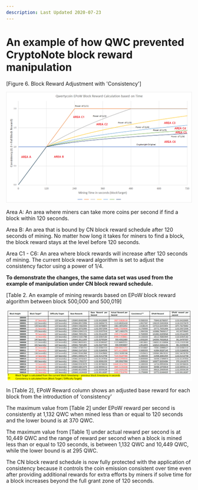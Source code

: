 ```yaml
---
description: Last Updated 2020-07-23
---
```


# An example of how QWC prevented CryptoNote block reward manipulation

\[Figure 6. Block Reward Adjustment with 'Consistency'\] 

![Mining Reward Graph after EPoW \(Area A to C6\)](../../../.gitbook/assets/epow-reward-graph-area-marking.png)

Area A: An area where miners can take more coins per second if find a block within 120 seconds.  
  
Area B: An area that is bound by CN block reward schedule after 120 seconds of mining. No matter how long it takes for miners to find a block, the block reward stays at the level before 120 seconds.

Area C1 - C6: An area where block rewards will increase after 120 seconds of mining. The current block reward algorithm is set to adjust the consistency factor using a power of 1/4.

**To demonstrate the changes, the same data set was used from the example of manipulation under CN block reward schedule.**

\[Table 2. An example of mining rewards based on EPoW block reward algorithm between block 500,000 and 500,019\]

![Click the table to enlarge the view.](../../../.gitbook/assets/2%20%281%29.png)

In \[Table 2\], EPoW Reward column shows an adjusted base reward for each block from the introduction of ‘consistency’

The maximum value from \[Table 2\] under EPoW reward per second is consistently at 1,132 QWC when mined less than or equal to 120 seconds and the lower bound is at 370 QWC.

The maximum value from \[Table 1\] under actual reward per second is at 10,449 QWC and the range of reward per second when a block is mined less than or equal to 120 seconds, is between 1,132 QWC and 10,449 QWC, while the lower bound is at 295 QWC.

The CN block reward schedule is now fully protected with the application of consistency because it controls the coin emission consistent over time even after providing additional rewards for extra efforts by miners if solve time for a block increases beyond the full grant zone of 120 seconds.

